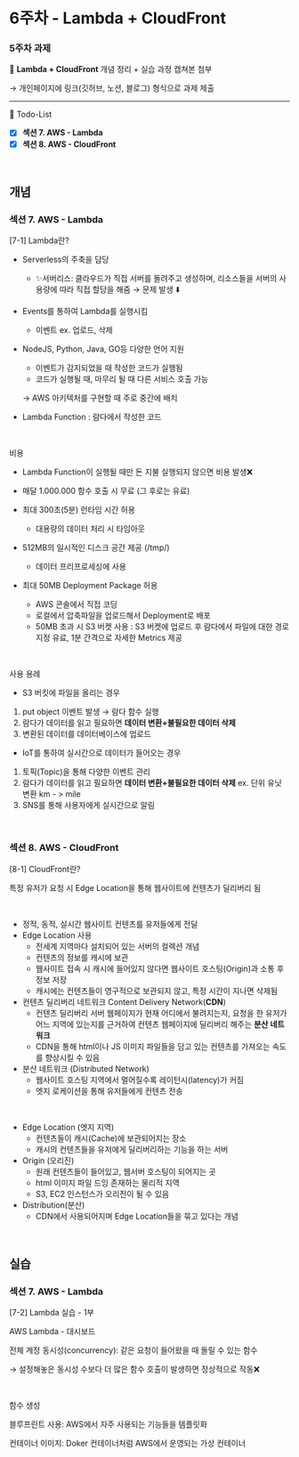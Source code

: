 # 6주차 - Lambda + CloudFront

### 5주차 과제

📌 **Lambda + CloudFront** 개념 정리 + 실습 과정 캡쳐본 첨부

→ 개인페이지에 링크(깃허브, 노션, 블로그) 형식으로 과제 제출

---

📌 Todo-List

- [x]  **섹션 7. AWS - Lambda**
- [x]  **섹션 8. AWS - CloudFront**
<br>

## 개념

### **섹션 7. AWS - Lambda**

[7-1] Lambda란?

- Serverless의 주축을 담당
    - ✨서버리스: 클라우드가 직접 서버를 돌려주고 생성하며, 리소스들을 서버의 사용량에 따라 직접 할당을 해줌 → 문제 발생 ⬇️
- Events를 통하여 Lambda를 실행시킴
    - 이벤트 ex. 업로드, 삭제
- NodeJS, Python, Java, GO등 다양한 언어 지원
    - 이벤트가 감지되었을 때 작성한 코드가 실행됨
    - 코드가 실행될 때, 마무리 될 때 다른 서비스 호출 가능
    
    → AWS 아키텍처를 구현할 때 주로 중간에 배치
- Lambda Function
: 람다에서 작성한 코드
<br>

비용

- Lambda Function이 실행될 때만 돈 지불
실행되지 않으면 비용 발생❌
- 매달 1.000.000 함수 호출 시 무료 (그 후로는 유료)

- 최대 300초(5분) 런타임 시간 허용
    - 대용량의 데이터 처리 시 타임아웃
- 512MB의 일시적인 디스크 공간 제공 (/tmp/)
    - 데이터 프리프로세싱에 사용
- 최대 50MB Deployment Package 허용
    - AWS 콘솔에서 직접 코딩
    - 로컬에서 압축파일을 업로드해서 Deployment로 배포
    - 50MB 초과 시 S3 버켓 사용
    : S3 버켓에 업로드 후 람다에서 파일에 대한 경로 지정
    유료, 1분 간격으로 자세한 Metrics 제공
<br>

사용 용례

- S3 버킷에 파일을 올리는 경우
1. put object 이벤트 발생 → 람다 함수 실행
2. 람다가 데이터를 읽고 필요하면 **데이터 변환+불필요한 데이터 삭제**
3. 변환된 데이터를 데이터베이스에 업로드

- IoT를 통하여 실시간으로 데이터가 들어오는 경우
1. 토픽(Topic)을 통해 다양한 이벤트 관리
2. 람다가 데이터를 읽고 필요하면 **데이터 변환+불필요한 데이터 삭제**
ex. 단위 유닛 변환 km - > mile
3. SNS를 통해 사용자에게 실시간으로 알림
<br>

### **섹션 8. AWS - CloudFront**

[8-1] CloudFront란?

특정 유저가 요청 시 Edge Location을 통해 웹사이트에 컨텐츠가 딜리버리 됨

<br>

- 정적, 동적, 실시간 웹사이트 컨텐츠를 유저들에게 전달
- Edge Location 사용
    - 전세계 지역마다 설치되어 있는 서버의 컬렉션 개념
    - 컨텐츠의 정보를 캐시에 보관
    - 웹사이트 접속 시 캐시에 들어있지 않다면 웹사이트 호스팅(Origin)과 소통 후 정보 저장
    - 캐시에는 컨텐츠들이 영구적으로 보관되지 않고, 특정 시간이 지나면 삭제됨
- 컨텐츠 딜리버리 네트워크 Content Delivery Network(**CDN**)
    - 컨텐츠 딜리버리 서버 웹페이지가 현재 어디에서 불려지는지,
    요청을 한 유저가 어느 지역에 있는지를 근거하여 컨텐츠 웹페이지에 딜리버리 해주는 **분산 네트워크**
    - CDN을 통해 html이나 JS 이미지 파일들을 담고 있는 컨텐츠를 가져오는 속도를 향상시킬 수 있음
- 분산 네트워크 (Distributed Network)
    - 웹사이트 호스팅 지역에서 멀어질수록 레이턴시(latency)가 커짐
    - 엣지 로케이션을 통해 유저들에게 컨텐츠 전송
<br>

- Edge Location (엣지 지역)
    - 컨텐츠들이 캐시(Cache)에 보관되어지는 장소
    - 캐시의 컨텐츠들을 유저에게 딜리버리하는 기능을 하는 서버
- Origin (오리진)
    - 원래 컨텐츠들이 들어있고, 웹서버 호스팅이 되어지는 곳
    - html 이미지 파일 드잉 존재하는 물리적 지역
    - S3, EC2 인스턴스가 오리진이 될 수 있음
- Distribution(분산)
    - CDN에서 사용되어지며 Edge Location들을 묶고 있다는 개념
<br>

## 실습

### **섹션 7. AWS - Lambda**

[7-2] Lambda 실습 - 1부

AWS Lambda - 대시보드

전체 계정 동시성(concurrency): 같은 요청이 들어왔을 때 돌릴 수 있는 함수

→ 설정해놓은 동시성 수보다 더 많은 함수 호출이 발생하면 정상적으로 작동❌

<br>

함수 생성

블루프린트 사용: AWS에서 자주 사용되는 기능들을 템플릿화

컨테이너 이미지: Doker 컨테이너처럼 AWS에서 운영되는 가상 컨테이너